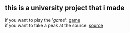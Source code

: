 ## this is a university project that i made
if you want to play the '*game*':
[game](game.html)<br/>
if you want to take a peak at the source:
[source](https://github.com/SirPaws/NoobToMasterWorkshopRUC)
